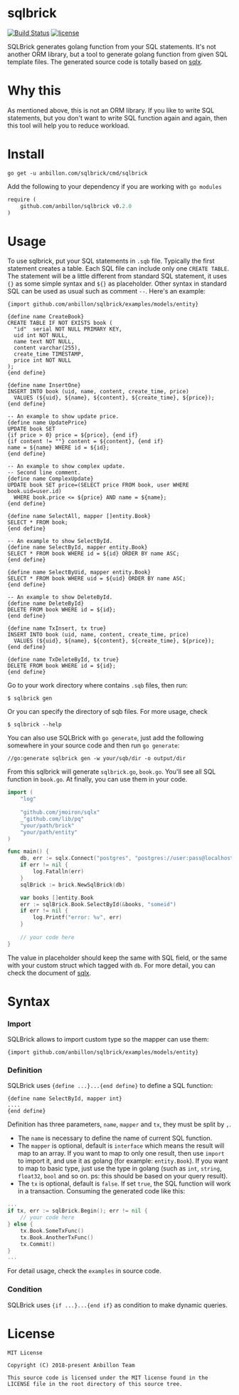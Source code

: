 sqlbrick
========

[![Build Status](https://travis-ci.org/anbillon/sqlbrick.svg?branch=develop)](https://travis-ci.org/Tourbillon/sqlbrick) [![license](http://img.shields.io/badge/license-MIT-red.svg?style=flat)](https://raw.githubusercontent.com/Tourbillon/sqlbrick/master/LICENSE)

SQLBrick generates golang function from your SQL statements. It's not another ORM library, but a tool to generate golang function from given SQL template files. The generated source code is totally based on  [sqlx][1]. 

# Why this
As mentioned above, this is not an ORM library. If you like to write SQL statements, but you don't want to write SQL function again and again, then this tool will help you to reduce workload.

# Install
```shell
go get -u anbillon.com/sqlbrick/cmd/sqlbrick
```
Add the following to your dependency if you are working with `go modules`
```mod
require (
	github.com/anbillon/sqlbrick v0.2.0
)
```

# Usage
To use sqlbrick, put your SQL statements in `.sqb` file. Typically the first statement creates a table. Each SQL file can include only one `CREATE TABLE`. The statement will be a little different from standard SQL statement, it uses `{}` as some simple syntax and `${}` as  placeholder. Other syntax in standard SQL can be used as usual such as comment  `--`. Here's an example:

```sqb
{import github.com/anbillon/sqlbrick/examples/models/entity}

{define name CreateBook}
CREATE TABLE IF NOT EXISTS book (
  "id"  serial NOT NULL PRIMARY KEY,
  uid int NOT NULL,
  name text NOT NULL,
  content varchar(255),
  create_time TIMESTAMP,
  price int NOT NULL
);
{end define}

{define name InsertOne}
INSERT INTO book (uid, name, content, create_time, price)
  VALUES (${uid}, ${name}, ${content}, ${create_time}, ${price});
{end define}

-- An example to show update price.
{define name UpdatePrice}
UPDATE book SET
{if price > 0} price = ${price}, {end if}
{if content != ""} content = ${content}, {end if}
name = ${name} WHERE id = ${id};
{end define}

-- An example to show complex update.
-- Second line comment.
{define name ComplexUpdate}
UPDATE book SET price=(SELECT price FROM book, user WHERE book.uid=user.id)
  WHERE book.price <= ${price} AND name = ${name};
{end define}

{define name SelectAll, mapper []entity.Book}
SELECT * FROM book;
{end define}

-- An example to show SelectById.
{define name SelectById, mapper entity.Book}
SELECT * FROM book WHERE id = ${id} ORDER BY name ASC;
{end define}

{define name SelectByUid, mapper entity.Book}
SELECT * FROM book WHERE uid = ${uid} ORDER BY name ASC;
{end define}

-- An example to show DeleteById.
{define name DeleteById}
DELETE FROM book WHERE id = ${id};
{end define}

{define name TxInsert, tx true}
INSERT INTO book (uid, name, content, create_time, price)
  VALUES (${uid}, ${name}, ${content}, ${create_time}, ${price});
{end define}

{define name TxDeleteById, tx true}
DELETE FROM book WHERE id = ${id};
{end define}
```
Go to your work directory where contains `.sqb` files, then run:
```shel
$ sqlbrick gen
```
Or you can specify the directory of sqb files. For more usage, check
```shell
$ sqlbrick --help
```
You  can also use SQLBrick with `go generate`, just add the following somewhere in your source code and then run `go generate`:
```text
//go:generate sqlbrick gen -w your/sqb/dir -o output/dir
```

From this sqlbrick will generate `sqlbrick.go`, `book.go`. You'll see all SQL function in `book.go`. At finally, you can use them in your code.
```go
import (
	"log"
	
	"github.com/jmoiron/sqlx"
	_"github.com/lib/pq"
	"your/path/brick"
	"your/path/entity"
)

func main() {
	db, err := sqlx.Connect("postgres", "postgres://user:pass@localhost/dbname?sslmode=disable")
	if err != nil {
		log.Fatalln(err)
	}
	sqlBrick := brick.NewSqlBrick(db)

	var books []entity.Book
	err := sqlBrick.Book.SelectById(&books, "someid")
	if err != nil {
		log.Printf("error: %v", err)
	}
	
	// your code here
}
```
The value in placeholder should keep the same with SQL field, or the same with your custom struct which tagged with `db`. For more detail, you can check the document of [sqlx][1]. 

# Syntax

### Import
SQLBrick allows to import custom type so the mapper can use them:
```sqb
{import github.com/anbillon/sqlbrick/examples/models/entity}
```

### Definition
SQLBrick uses `{define ...}...{end define}` to define a SQL function:
```sqb
{define name SelectById, mapper int}
....
{end define}
```
Definition has three parameters, `name`,  `mapper` and `tx`, they must be split by `,`. 
* The `name` is necessary to define the name of current SQL function.
* The `mapper` is optional, default is `interface` which means the result will map to an array. If you want to map to only one result, then use `import` to import it, and use it as golang (for example: `entity.Book`). If you want to map to basic type, just use the type in golang (such as `int`, `string`, `float32`, `bool` and so on. ps: this should be based on your query result).
* The `tx` is optional, default is `false`. If set `true`, the SQL function will work in a transaction. Consuming the generated code like this:
```go
...
if tx, err := sqlBrick.Begin(); err != nil {
	// your code here
} else {
	tx.Book.SomeTxFunc()
	tx.Book.AnotherTxFunc()
	tx.Commit()
}
...
```
For detail usage,  check the `examples` in source code.

### Condition
SQLBrick uses `{if ...}...{end if}` as condition to make dynamic queries.

License
======
```text
MIT License

Copyright (C) 2018-present Anbillon Team

This source code is licensed under the MIT license found in the
LICENSE file in the root directory of this source tree.
```

[1]: https://github.com/jmoiron/sqlx
